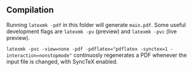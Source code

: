 ## Compilation

Running `latexmk -pdf` in this folder will generate `main.pdf`. Some useful development flags are `latexmk -pv` (preview) and `latexmk -pvc` (live preview).

`latexmk -pvc -view=none -pdf -pdflatex="pdflatex -synctex=1 -interaction=nonstopmode"` continuosly regenerates a PDF whenever the input file is changed, with SyncTeX enabled.
